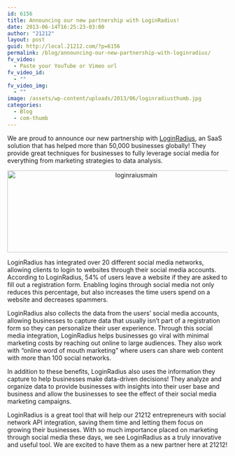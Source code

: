 ```yaml
---
id: 6156
title: Announcing our new partnership with LoginRadius!
date: 2013-06-14T16:25:23-03:00
author: "21212"
layout: post
guid: http://local.21212.com/?p=6156
permalink: /blog/announcing-our-new-partnership-with-loginradius/
fv_video:
  - Paste your YouTube or Vimeo url
fv_video_id:
  - ""
fv_video_img:
  - ""
image: /assets/wp-content/uploads/2013/06/loginradiusthumb.jpg
categories:
  - Blog
  - com-thumb
---
```

<p dir="ltr">
  We are proud to announce our new partnership with <a href="https://www.loginradius.com/">LoginRadius</a>, an SaaS solution that has helped more than 50,000 businesses globally! They provide great techniques for businesses to fully leverage social media for everything from marketing strategies to data analysis.
</p>

<p dir="ltr" style="text-align: center;">
  <a href="http://local.21212.com/assets/wp-content/uploads/2013/06/loginraiusmain.jpg"><img class=" wp-image-6201 aligncenter" alt="loginraiusmain" src="{{ site.url }}/assets/wp-content/uploads/2013/06/loginraiusmain-1024x335.jpg" width="574" height="187" srcset="{{ site.url }}/assets/wp-content/uploads/2013/06/loginraiusmain-1024x335.jpg 1024w, {{ site.url }}/assets/wp-content/uploads/2013/06/loginraiusmain-300x98.jpg 300w" sizes="(max-width: 574px) 100vw, 574px" /></a>
</p>

LoginRadius has integrated over 20 different social media networks, allowing clients to login to websites through their social media accounts. According to LoginRadius, 54% of users leave a website if they are asked to fill out a registration form. Enabling logins through social media not only reduces this percentage, but also increases the time users spend on a website and decreases spammers.

LoginRadius also collects the data from the users’ social media accounts, allowing businesses to capture data that usually isn’t part of a registration form so they can personalize their user experience. Through this social media integration, LoginRadius helps businesses go viral with minimal marketing costs by reaching out online to large audiences. They also work with “online word of mouth marketing” where users can share web content with more than 100 social networks.

In addition to these benefits, LoginRadius also uses the information they capture to help businesses make data-driven decisions! They analyze and organize data to provide businesses with insights into their user base and business and allow the businesses to see the effect of their social media marketing campaigns.

LoginRadius is a great tool that will help our 21212 entrepreneurs with social network API integration, saving them time and letting them focus on growing their businesses. With so much importance placed on marketing through social media these days, we see LoginRadius as a truly innovative and useful tool. We are excited to have them as a new partner here at 21212!